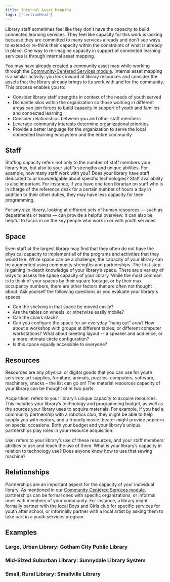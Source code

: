 ```yaml
---
title: Internal Asset Mapping 
tags: ['sectionHead']
---
```


Library staff sometimes feel like they don’t have the capacity to build connected learning services. They feel like capacity for this work is lacking because they are committed to many services already and don’t see ways to extend or re-think their capacity within the constraints of what is already in place. One way to re-imagine capacity in support of connected learning services is through internal asset mapping. 

You may have already created a community asset map while working through the [Community-Centered Services module](../../community-centered/). Internal asset mapping is a similar activity: you look inward at library resources and consider the assets that the library already brings to its work with and for the community. This process enables you to: 

- Consider library staff strengths in context of the needs of youth served
- Dismantle silos within the organization so those working in different areas can join forces to build capacity in support of youth and families and connected learning
- Consider relationships between you and other staff members
- Leverage community interests determine organizational priorities
- Provide a better language for the organization to serve the local connected learning ecosystem and the entire community

## Staff

Staffing capacity refers not only to the number of staff members your library has, but also to your staff’s strengths and unique abilities. For example, how many staff work with you? Does your library have staff dedicated to or knowledgable about specific technologies? Staff availability is also important. For instance, if you have one teen librarian on staff who is in charge of the reference desk for a certain number of hours a day in addition to their other duties, they may have less capacity for teen programming.

For any size library, looking at different sets of human resources — such as departments or teams — can provide a helpful overview. It can also be helpful to focus in on the key people who work in or with youth services.

## Space

Even staff at the largest library may find that they often do not have the physical capacity to implement all of the programs and activities that they would like. While space can be a challenge, the capacity of your library can be augmented using community strengths and partnerships. The first step is gaining in-depth knowledge of your library’s space.
There are a variety of ways to assess the space capacity of your library. While the most common is to think of your spaces by their square footage, or by their max occupancy numbers, there are other factors that are often not thought about. Ask yourself the following questions as you evaluate your library's spaces: 
* Can the shelving in that space be moved easily? 
* Are the tables on wheels, or otherwise easily mobile? 
* Can the chairs stack?
* Can you configure the space for an everyday "hang out" area? How about a workshop with groups at different tables, or different computer workstations? What about meeting layout -- a speaker and audience, or a more intimate circle configuration? 
* Is this space equally accessible to everyone?
## Resources
Resources are any physical or digital goods that you can use for youth services: art supplies, furniture, animals, puzzles, computers, software, machinery, snacks – the list can go on! The material resources capacity of your library can be thought of in two parts: 

Acquisition: refers to your library’s unique capacity to acquire resources. This includes your library’s technology and programming budget, as well as the sources your library uses to acquire materials. For example, if you had a community partnership with a robotics club, they might be able to help supply you with motors, and a friendly movie theater might provide popcorn on special occasions. Both your budget and your library’s unique partnerships play roles in your resource acquisition.

Use: refers to your library’s use of these resources, and your staff members’ abilities to use and teach the use of them. What is your library’s capacity in relation to technology use? Does anyone know how to use that sewing machine? 
 
## Relationships
Partnerships are an important aspect for the capacity of your individual library. As mentioned in our [Community Centered Services module](), partnerships can be formal ones with specific organizations, or informal ones with members of your community. For instance, a library might formally partner with the local Boys and Girls club for specific services for youth after school, or informally partner with a local artist by asking them to take part in a youth services program.
## Examples
### Large, Urban Library: Gotham City Public Library
 
### Mid-Sized Suburban Library: Sunnydale Library System
 
### Small, Rural Library: Smallville Library
